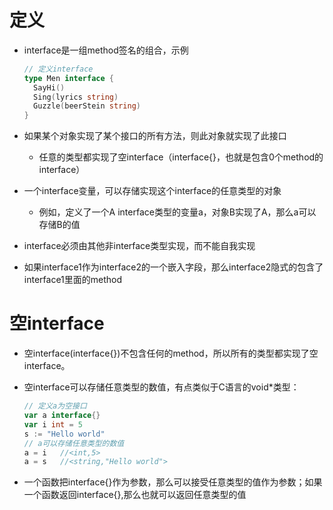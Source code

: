 # 定义

- interface是一组method签名的组合，示例

  ```go
  // 定义interface
  type Men interface {
  	SayHi()
  	Sing(lyrics string)
  	Guzzle(beerStein string)
  }
  ```

- 如果某个对象实现了某个接口的所有方法，则此对象就实现了此接口

  - 任意的类型都实现了空interface（interface{}，也就是包含0个method的interface）

- 一个interface变量，可以存储实现这个interface的任意类型的对象

  - 例如，定义了一个A interface类型的变量a，对象B实现了A，那么a可以存储B的值

- interface必须由其他非interface类型实现，而不能自我实现

- 如果interface1作为interface2的一个嵌入字段，那么interface2隐式的包含了interface1里面的method

# 空interface

- 空interface(interface{})不包含任何的method，所以所有的类型都实现了空interface。

- 空interface可以存储任意类型的数值，有点类似于C语言的void*类型：

  ```go
  // 定义a为空接口
  var a interface{}
  var i int = 5
  s := "Hello world"
  // a可以存储任意类型的数值
  a = i   //<int,5>
  a = s   //<string,"Hello world">
  ```

- 一个函数把interface{}作为参数，那么可以接受任意类型的值作为参数；如果一个函数返回interface{},那么也就可以返回任意类型的值

  